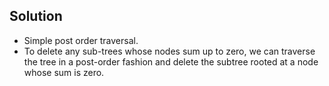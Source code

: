 ## Solution

- Simple post order traversal.
- To delete any sub-trees whose nodes sum up to zero, we can traverse the tree in a post-order fashion and delete the subtree rooted at a node whose sum is zero.

